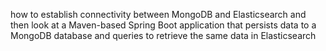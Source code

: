   how to establish connectivity between MongoDB and Elasticsearch and then look at a Maven-based Spring Boot application 
  that persists data to a MongoDB database and queries to retrieve the same data in Elasticsearch